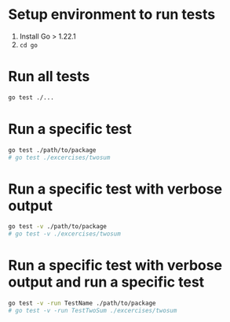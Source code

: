 # Setup environment to run tests

1. Install Go > 1.22.1
2. `cd go`

# Run all tests

```bash
go test ./...
```

# Run a specific test

```bash
go test ./path/to/package
# go test ./excercises/twosum
```

# Run a specific test with verbose output

```bash
go test -v ./path/to/package
# go test -v ./excercises/twosum
```

# Run a specific test with verbose output and run a specific test

```bash
go test -v -run TestName ./path/to/package
# go test -v -run TestTwoSum ./excercises/twosum
```
